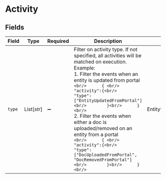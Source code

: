 # Activity


## Fields

| Field                                                                                                                                                                                                                                                                                                                                                                                                                                                                                                    | Type                                                                                                                                                                                                                                                                                                                                                                                                                                                                                                     | Required                                                                                                                                                                                                                                                                                                                                                                                                                                                                                                 | Description                                                                                                                                                                                                                                                                                                                                                                                                                                                                                              | Example                                                                                                                                                                                                                                                                                                                                                                                                                                                                                                  |
| -------------------------------------------------------------------------------------------------------------------------------------------------------------------------------------------------------------------------------------------------------------------------------------------------------------------------------------------------------------------------------------------------------------------------------------------------------------------------------------------------------- | -------------------------------------------------------------------------------------------------------------------------------------------------------------------------------------------------------------------------------------------------------------------------------------------------------------------------------------------------------------------------------------------------------------------------------------------------------------------------------------------------------- | -------------------------------------------------------------------------------------------------------------------------------------------------------------------------------------------------------------------------------------------------------------------------------------------------------------------------------------------------------------------------------------------------------------------------------------------------------------------------------------------------------- | -------------------------------------------------------------------------------------------------------------------------------------------------------------------------------------------------------------------------------------------------------------------------------------------------------------------------------------------------------------------------------------------------------------------------------------------------------------------------------------------------------- | -------------------------------------------------------------------------------------------------------------------------------------------------------------------------------------------------------------------------------------------------------------------------------------------------------------------------------------------------------------------------------------------------------------------------------------------------------------------------------------------------------- |
| `type`                                                                                                                                                                                                                                                                                                                                                                                                                                                                                                   | List[*str*]                                                                                                                                                                                                                                                                                                                                                                                                                                                                                              | :heavy_minus_sign:                                                                                                                                                                                                                                                                                                                                                                                                                                                                                       | Filter on activity type. If not specified, all activities will be matched on execution.<br/>Example:<br/>  1. Filter the events when an entity is updated from portal<br/>    ```<br/>      { <br/>        "activity":{<br/>          "type": ["EntityUpdatedFromPortal"]<br/>        }<br/>      }<br/>    ```<br/>  2. Filter the events when either a doc is uploaded/removed on an entity from a portal<br/>    ```<br/>      { <br/>        "activity":{<br/>          "type": ["DocUploadedFromPortal", "DocRemovedFromPortal"]<br/>        }<br/>      }<br/>    ```<br/> | EntityUpdatedFromPortal,EntityUpdatedFromPortal                                                                                                                                                                                                                                                                                                                                                                                                                                                          |